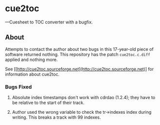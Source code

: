 # cue2toc

—Cuesheet to TOC converter with a bugfix.

## About

Attempts to contact the author about two bugs in this 17-year-old piece of
software returned nothing. This repository has the patch `cue2toc.c.diff`
applied and nothing more.

See [[http://cue2toc.sourceforge.net](http://cue2toc.sourceforge.net)] for
information about cue2toc.

### Bugs Fixed

1. Absolute index timestamps don't work with cdrdao (1.2.4); they have to be
relative to the start of their track.

2. Author used the wrong variable to check the tr->indexes index during writing.
This breaks a track with 99 indexes.

